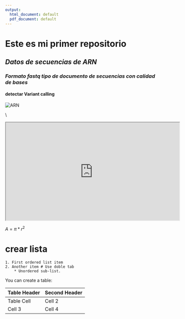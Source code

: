 ```yaml
---
output:
  html_document: default
  pdf_document: default
---
```


# **Este es mi primer repositorio**

## *Datos de secuencias de ARN*

### ***Formato fastq tipo de documento de secuencias con calidad de bases***


#### detectar Variant calling

![ARN](https://www.genome.gov/sites/default/files/media/images/tg/Ribonucleic-acid_hero.png)  

\   
<iframe src="https://www.youtube.com/embed/DAflT-GTMk4?si=0hDi9yTkFx-Pgq20&amp"data-external= "1" width="560" height="315"> </iframe> 

$A = \pi*r^{2}$ 

# crear lista

```
1. First ordered list item
2. Another item # Use doble tab
	* Unordered sub-list.
```
You can create a table:

Table Header  | Second Header
------------- | -------------
Table Cell    | Cell 2
Cell 3        | Cell 4






